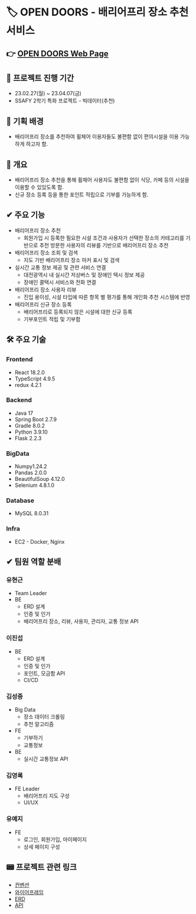 # 🏷️ OPEN DOORS - 배리어프리 장소 추천 서비스

## 👉 [OPEN DOORS Web Page](https://j8b205.p.ssafy.io/)

## 📆 프로젝트 진행 기간

- 23.02.27(월) ~ 23.04.07(금)
- SSAFY 2학기 특화 프로젝트 - 빅데이터(추천)

## 📖 기획 배경

- 배리어프리 장소를 추천하여 휠체어 이용자들도 불편함 없이 편의시설을 이용 가능하게 하고자 함.

## 🔎 개요

- 배리어프리 장소 추천을 통해 휠체어 사용자도 불편함 없이 식당, 카페 등의 시설을 이용할 수 있있도록 함.
- 신규 장소 등록 등을 통한 포인트 적립으로 기부를 가능하게 함.

## ✔ 주요 기능

- 배리어프리 장소 추천
    - 회원가입 시 등록한 필요한 시설 조건과 사용자가 선택한 장소의 카테고리를 기반으로 추천 방문한 사용자의 리뷰를 기반으로 배리어프리 장소 추천
- 배리어프리 장소 조회 및 검색
    - 지도 기반 배리어프리 장소 마커 표시 및 검색
- 실시간 교통 정보 제공 및 관련 서비스 연결
    - 대전광역시 내 실시간 저상버스 및 장애인 택시 정보 제공
    - 장애인 콜택시 서비스와 전화 연결
- 배리어프리 장소 사용자 리뷰
    - 진입 용이성, 시설 타입에 따른 항목 별 평가를 통해 개인화 추천 시스템에 반영
- 배리어프리 신규 장소 등록
    - 배리어프리로 등록되지 않은 시설에 대한 신규 등록
    - 기부포인트 적립 및 기부함

## 🛠️ 주요 기술

### Frontend

- React 18.2.0
- TypeScript 4.9.5
- redux 4.2.1

### Backend

- Java 17
- Spring Boot 2.7.9
- Gradle 8.0.2
- Python 3.9.10
- Flask 2.2.3

### BigData

- Numpy1.24.2
- Pandas 2.0.0
- BeautifulSoup 4.12.0
- Selenium 4.8.1.0

### Database

- MySQL 8.0.31

### Infra

- EC2 - Docker, Nginx

## ✔ 팀원 역할 분배

### 유현근

- Team Leader
- BE
    - ERD 설계
    - 인증 및 인가
    - 배리어프리 장소, 리뷰,  사용자, 관리자, 교통 정보 API

### 이진섭

- BE
    - ERD 설계
    - 인증 및 인가
    - 포인트, 모금함 API
    - CI/CD

### 김성중

- Big Data
    - 장소 데이터 크롤링
    - 추천 알고리즘
- FE
    - 기부하기
    - 교통정보
- BE
    - 실시간 교통정보 API

### 김영록

- FE Leader
    - 배리어프리 지도 구성
    - UI/UX

### 유예지

- FE
    - 로그인, 회원가입, 마이페이지
    - 상세 페이지 구성

## 📟 프로젝트 관련 링크

- [컨벤션](https://www.notion.so/664ee95a23744c6c916eef6de6649940)
- [와이어프레임](https://www.figma.com/file/3OSUPYoQJpWhmGY5wQyDNZ/Open-doors?node-id=0-1&t=Bz4zJJvgNqk5TtR9-0)
- [ERD](https://www.erdcloud.com/d/KzRS7P4bfciHmw6W9)
- [API](https://www.notion.so/API-1b3df2a166c54ad2ae8e31ddad5a1ba3)
